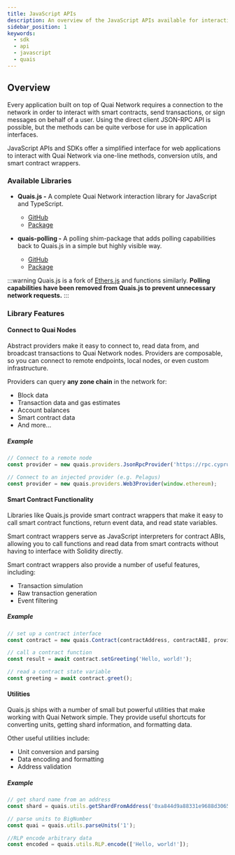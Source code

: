 ```yaml
---
title: JavaScript APIs
description: An overview of the JavaScript APIs available for interacting with Quai Network.
sidebar_position: 1
keywords:
  - sdk
  - api
  - javascript
  - quais
---
```


## Overview

Every application built on top of Quai Network requires a connection to the network in order to interact with smart contracts, send transactions, or sign messages on behalf of a user. Using the direct client JSON-RPC API is possible, but the methods can be quite verbose for use in application interfaces.

JavaScript APIs and SDKs offer a simplified interface for web applications to interact with Quai Network via one-line methods, conversion utils, and smart contract wrappers.

### Available Libraries

- **Quais.js -** A complete Quai Network interaction library for JavaScript and TypeScript.

  - [GitHub](https://github.com/dominant-strategies/quais5.js)
  - [Package](https://www.npmjs.com/package/quais)

- **quais-polling -** A polling shim-package that adds polling capabilities back to Quais.js in a simple but highly visible way.

  - [GitHub](https://github.com/dominant-strategies/quais-shim)
  - [Package](https://www.npmjs.com/package/quais-polling)

:::warning
Quais.js is a fork of [Ethers.js](https://docs.ethers.org/v5/) and functions similarly. **Polling capabilities have been removed from Quais.js to prevent unnecessary network requests.**
:::

### Library Features

#### Connect to Quai Nodes

Abstract providers make it easy to connect to, read data from, and broadcast transactions to Quai Network nodes. Providers are composable, so you can connect to remote endpoints, local nodes, or even custom infrastructure.

Providers can query **any zone chain** in the network for:

- Block data
- Transaction data and gas estimates
- Account balances
- Smart contract data
- And more...

##### Example

```javascript
// Connect to a remote node
const provider = new quais.providers.JsonRpcProvider('https://rpc.cyprus1.colosseum.quaiscan.io');

// Connect to an injected provider (e.g. Pelagus)
const provider = new quais.providers.Web3Provider(window.ethereum);
```

#### Smart Contract Functionality

Libraries like Quais.js provide smart contract wrappers that make it easy to call smart contract functions, return event data, and read state variables.

Smart contract wrappers serve as JavaScript interpreters for contract ABIs, allowing you to call functions and read data from smart contracts without having to interface with Solidity directly.

Smart contract wrappers also provide a number of useful features, including:

- Transaction simulation
- Raw transaction generation
- Event filtering

##### Example

```javascript
// set up a contract interface
const contract = new quais.Contract(contractAddress, contractABI, provider);

// call a contract function
const result = await contract.setGreeting('Hello, world!');

// read a contract state variable
const greeting = await contract.greet();
```

#### Utilities

Quais.js ships with a number of small but powerful utilities that make working with Quai Network simple. They provide useful shortcuts for converting units, getting shard information, and formatting data.

Other useful utilities include:

- Unit conversion and parsing
- Data encoding and formatting
- Address validation

##### Example

```javascript
// get shard name from an address
const shard = quais.utils.getShardFromAddress('0xa844d9a88331e9688d3065f92c11e25ab1e50aa6');

// parse units to BigNumber
const quai = quais.utils.parseUnits('1');

//RLP encode arbitrary data
const encoded = quais.utils.RLP.encode(['Hello, world!']);
```
